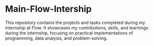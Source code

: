 # Main-Flow-Intership
This repository contains the projects and tasks completed during my internship at Flow. It showcases my contributions, skills, and learnings during the internship, focusing on practical implementations of programming, data analysis, and problem-solving.
